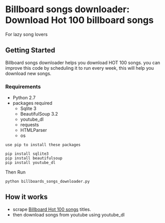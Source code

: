 # Billboard songs downloader: Download Hot 100 billboard songs
For lazy song lovers

## Getting Started

Billboard songs downloader helps you download HOT 100 songs.
you can improve this code by scheduling it to run every week, this will help you download new songs.

### Requirements
* Python 2.7
* packages required
  * Sqlite 3
  * BeautifulSoup 3.2
  * youtube_dl
  * requests
  * HTMLParser
  * os

```
use pip to install these packages

pip install sqlite3
pip install beautifulsoup
pip install youtube_dl

```

Then Run
```
python billboards_songs_downloader.py

```


## How it works
* scrape [Billboard Hot 100 songs](http://www.billboard.com/charts/hot-100) titles.
* then download songs from youtube using youtube_dl
